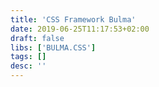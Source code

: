```yaml
---
title: 'CSS Framework Bulma'
date: 2019-06-25T11:17:53+02:00
draft: false
libs: ['BULMA.CSS']
tags: []
desc: ''
---
```

